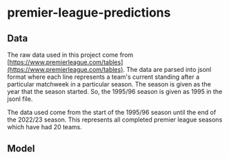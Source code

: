 # premier-league-predictions

## Data

The raw data used in this project come from [https://www.premierleague.com/tables](https://www.premierleague.com/tables). The data are parsed into jsonl format where each line represents a team's current standing after a particular matchweek in a particular season. The season is given as the year that the season started. So, the 1995/96 season is given as 1995 in the jsonl file.

The data used come from the start of the 1995/96 season until the end of the 2022/23 season. This represents all completed premier league seasons which have had 20 teams.

## Model

